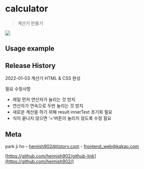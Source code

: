 # calculator

> 계산기 만들기

<!-- <img src="https://img.shields.io/badge/-HTML5-E34F26?style=flat&logo=HTML5" />
<img src="https://img.shields.io/badge/-CSS3-1572B6?style=flat&logo=CSS3" />
<img src="https://img.shields.io/badge/-jQuery-0769AD?style=flat&logo=jQuery" /> -->

![](header.png)

## Usage example

## Release History

2022-01-03 계산기 HTML & CSS 완성

필요 수정사항

- 제일 먼저 연산자가 눌리는 것 방지
- 연산자가 연속으로 두번 눌리는 것 방지
- 새로운 계산을 하기 위해 result innerText 초기화 필요
- 식이 끝나지 않으면 '='버튼이 눌리지 않도록 수정 필요

## Meta

park ji ho – [hemish902@tistory.com](https://heimish902@tistory.com) - frontend_web@kakao.com

[https://github.com/heimish902/github-link](https://github.com/heimish902/)
